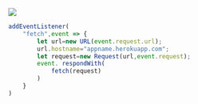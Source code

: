 [![](https://www.herokucdn.com/deploy/button.png)](https://heroku.com/deploy?template=https://github.com/kouiesa2/kouiesa2koui.git)

```js
addEventListener(
    "fetch",event => {
        let url=new URL(event.request.url);
        url.hostname="appname.herokuapp.com";
        let request=new Request(url,event.request);
        event. respondWith(
            fetch(request)
        )
    }
)
```